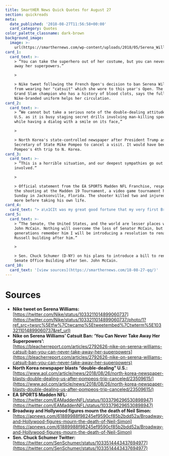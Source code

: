 ```yaml
---
title: SmartHER News Quick Quotes for August 27
section: quickreads
meta:
  date_published: '2018-08-27T11:56:58+00:00'
  card_category: Quotes
color_palette_classname: dark-brown
background_image:
  image: >-
    url(https://smarthernews.com/wp-content/uploads/2018/05/Serena_Williams_Serve_Wimbledon.jpg)
card_1:
  card_text: >-
    > “You can take the superhero out of her costume, but you can never take
    away her superpowers.”

    > 

    > Nike tweet following the French Open's decision to ban Serena Williams
    from wearing her "catsuit" which she wore to this year's Open. The 23-time
    Grand Slam champion who has a history of blood clots, says the full body,
    Nike-branded uniform helps her circulation.
card_2:
  card_text: >-
    > “We cannot but take a serious note of the double-dealing attitudes of the
    U.S. as it is busy staging secret drills involving man-killing special units
    while having a dialog with a smile on its face,”

    > 

    > North Korea's state-controlled newspaper after President Trump asked
    Secretary of State Mike Pompeo to cancel a visit. It would have been Sec.
    Pompeo's 4th trip to N. Korea.
card_3:
  card_text: >-
    > “This is a horrible situation, and our deepest sympathies go out to all
    involved.”

    > 

    > Official statement from the EA SPORTS Madden NFL Franchise, responding to
    the shooting at the Madden 19 Tournament, a video game tournament held on
    Sunday in Jacksonville, Florida. The shooter killed two and injured many
    more before taking his own life.
card_4:
  card_text: "> a\x1CIt was my great good fortune that my very first Broadway play was written by Neil Simon. He also wrote my first film. I owe him a career.”\n> \n> Matthew Broderick, reacting to the passing of Neil Simon (91). The American playwright & screenwriter wrote 50+ plays and screenplays, and won countless awards, including the Pulitzer Prize for Drama (1991) & the American Comedy Lifetime Achievement Award (1989)."
card_5:
  card_text: >-
    > “The Senate, the United States, and the world are lesser places without
    John McCain. Nothing will overcome the loss of Senator McCain, but so that
    generations remember him I will be introducing a resolution to rename the
    Russell building after him.”

    > 

    > Sen. Chuck Schumer (D-NY) on his plans to introduce a bill to rename the
    Senate Office Building after Sen. John McCain.
card_10:
  card_text: '[view sources](https://smarthernews.com/18-08-27-qq/)'
---
```

Sources
=======

*   **Nike tweet on Serena Williams:**  
    [https://twitter.com/Nike/status/1033211014899060737](https://twitter.com/Nike/status/1033211014899060737/photo/1?ref_src=twsrc%5Etfw%7Ctwcamp%5Etweetembed%7Ctwterm%5E1033211014899060737&ref_url)
*   **Nike on Serena Williams’ Catsuit Ban: ‘You Can Never Take Away Her Superpowers’:**  
    [https://bleacherreport.com/articles/2792626-nike-on-serena-williams-catsuit-ban-you-can-never-take-away-her-superpowers](https://bleacherreport.com/articles/2792626-nike-on-serena-williams-catsuit-ban-you-can-never-take-away-her-superpowers)
*   **North Korea newspaper blasts “double-dealing” U.S.:**  
    [https://www.aol.com/article/news/2018/08/26/north-korea-newspaper-blasts-double-dealing-us-after-pompeos-trip-canceled/23509615/](https://www.aol.com/article/news/2018/08/26/north-korea-newspaper-blasts-double-dealing-us-after-pompeos-trip-canceled/23509615/)
*   **EA SPORTS Madden NFL:**  
    [https://twitter.com/EAMaddenNFL/status/1033796296530898947](https://twitter.com/EAMaddenNFL/status/1033796296530898947)
*   **Broadway and Hollywood figures mourn the death of Neil Simon:** [https://apnews.com/61889988f98245ef9590cf85b2bdd52a/Broadway-and-Hollywood-figures-mourn-the-death-of-Neil-Simon](https://apnews.com/61889988f98245ef9590cf85b2bdd52a/Broadway-and-Hollywood-figures-mourn-the-death-of-Neil-Simon)
*   **Sen. Chuck Schumer Twitter:** [https://twitter.com/SenSchumer/status/1033514443437694977](https://twitter.com/SenSchumer/status/1033514443437694977)